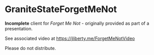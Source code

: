 # GraniteStateForgetMeNot
**Incomplete** client for _Forget Me Not_ - originally provided as part of a presentation. 

See associated video at https://jliberty.me/ForgetMeNotVideo

Please do not distribute.

